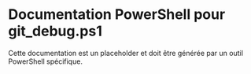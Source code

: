 # Documentation PowerShell pour git_debug.ps1

Cette documentation est un placeholder et doit être générée par un outil PowerShell spécifique.
